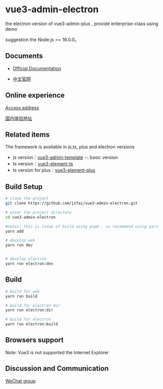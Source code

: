 # vue3-admin-electron
 
the electron version of vue3-admin-plus , provide enterprise-class using demo

suggestion the Node.js >= 16.0.0。


## Documents

- [Official Documentation](https://github.jzfai.top/vue3-admin-doc/)

- [中文官网](https://github.jzfai.top/vue3-admin-doc/zh/)



## Online experience

[Access address](https://github.jzfai.top/vue3-admin-plus)

[国内体验地址](https://github.jzfai.top/vue3-admin-plus)



## Related items

The framework is available in js,ts, plus and electron versions
- js version：[vue3-admin-template](https://github.com/jzfai/vue3-admin-template.git) -- basic version
- ts version：[vue3-element-ts](https://github.com/jzfai/vue3-admin-ts.git)
- ts version for plus：[vue3-element-plus](https://github.com/jzfai/vue3-admin-plus.git)


## Build Setup

```bash
# clone the project
git clone https://github.com/jzfai/vue3-admin-electron.git

# enter the project directory
cd vue3-admin-electron

#notes: this is issue of build using pnpm , so recommend using yarn  
yarn add 

# develop web
yarn run dev


# develop electron
yarn run electron:dev

```

## Build

```bash
# build for web
yarn run build

# build for electron dir
yarn run electron:dir

# build for electron
yarn run electron:build
```



## Browsers support

Note: Vue3 is not supported the Internet Explorer


## Discussion and Communication
[WeChat group](https://github.jzfai.top/file/images/wx-groud.png)




